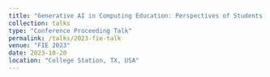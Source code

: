 ```yaml
---
title: "Generative AI in Computing Education: Perspectives of Students and Instructors"
collection: talks
type: "Conference Proceeding Talk"
permalink: /talks/2023-fie-talk
venue: "FIE 2023"
date: 2023-10-20
location: "College Station, TX, USA"
---
```

